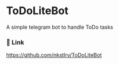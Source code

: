 # ToDoLiteBot
A simple telegram bot to handle ToDo tasks

### 🔗 Link

https://github.com/nkstlrv/ToDoLiteBot